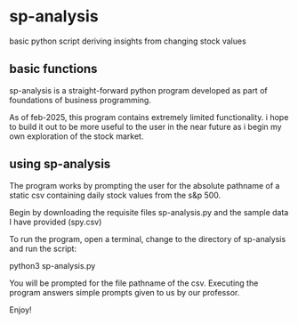 # sp-analysis
basic python script deriving insights from changing stock values

## basic functions
sp-analysis is a straight-forward python program developed as part of foundations of business programming.

As of feb-2025, this program contains extremely limited functionality. i hope to build it out to be more useful to the user in the near future as i begin my own exploration of the stock market.

## using sp-analysis
The program works by prompting the user for the absolute pathname of a static csv containing daily stock values from the s&p 500.

Begin by downloading the requisite files sp-analysis.py and the sample data I have provided (spy.csv)

To run the program, open a terminal, change to the directory of sp-analysis and run the script:

python3 sp-analysis.py

You will be prompted for the file pathname of the csv. Executing the program answers simple prompts given to us by our professor.

Enjoy!
